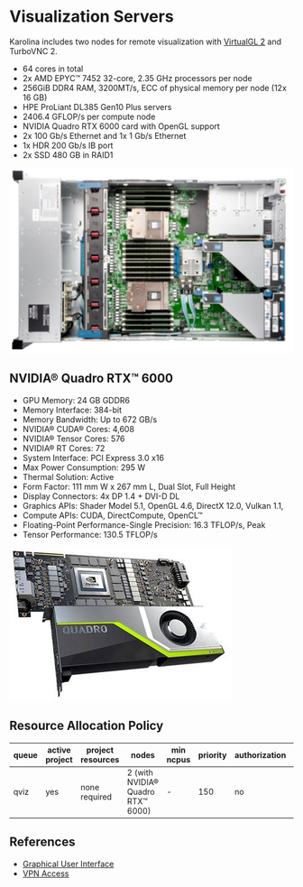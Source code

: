 # Visualization Servers

Karolina includes two nodes for remote visualization with [VirtualGL 2][3] and TurboVNC 2.

* 64 cores in total
* 2x AMD EPYC™ 7452 32-core, 2.35 GHz processors per node
* 256GiB DDR4 RAM, 3200MT/s, ECC of physical memory per node (12x 16 GB)
* HPE ProLiant DL385 Gen10 Plus servers
* 2406.4 GFLOP/s per compute node
* NVIDIA Quadro RTX 6000 card with OpenGL support
* 2x 100 Gb/s Ethernet and 1x 1 Gb/s Ethernet
* 1x HDR 200 Gb/s IB port
* 2x SSD 480 GB in RAID1

![](img/proliantdl385.png)

## NVIDIA® Quadro RTX™ 6000

* GPU Memory: 24 GB GDDR6
* Memory Interface: 384-bit
* Memory Bandwidth: Up to 672 GB/s
* NVIDIA® CUDA® Cores: 4,608
* NVIDIA® Tensor Cores: 576
* NVIDIA® RT Cores: 72
* System Interface: PCI Express 3.0 x16
* Max Power Consumption: 295 W
* Thermal Solution: Active
* Form Factor: 111 mm W x 267 mm L, Dual Slot, Full Height
* Display Connectors: 4x DP 1.4 + DVI-D DL
* Graphics APIs: Shader Model 5.1, OpenGL 4.6, DirectX 12.0, Vulkan 1.1,
* Compute APIs: CUDA, DirectCompute, OpenCL™
* Floating-Point Performance-Single Precision: 16.3 TFLOP/s, Peak
* Tensor Performance: 130.5 TFLOP/s

![](img/qrtx6000.png)

## Resource Allocation Policy

| queue | active project | project resources | nodes                             | min ncpus | priority | authorization | walltime |
| ----- | -------------- | ----------------- | --------------------------------- | --------- | -------- | ------------- | -------- |
| qviz  | yes            | none required     | 2 (with NVIDIA® Quadro RTX™ 6000) | -         | 150      | no            | 1h/8h    |

## References

* [Graphical User Interface][1]
* [VPN Access][2]

[1]: ../general/shell-and-data-access.md#graphical-user-interface
[2]: ../general/shell-and-data-access.md#vpn-access
[3]: ../software/viz/vgl.md
